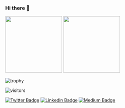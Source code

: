 ### Hi there 👋

 <div>
  <img height="180em" src="https://github-readme-stats.vercel.app/api/top-langs/?username=diegolirio&layout=compact&langs_count=16&theme=dracula"/>
  <img height="180em" src="https://github-readme-stats.vercel.app/api?username=diegolirio&show_icons=true&theme=dracula&include_all_commits=false&count_private=true"/>
</div>

![trophy](https://github-profile-trophy.vercel.app/?username=diegolirio)

![visitors](https://visitor-badge.laobi.icu/badge?page_id=diegolirio.diegolirio)


[![Twitter Badge](https://img.shields.io/badge/-@diegolirio-1ca0f1?style=flat-square&labelColor=1ca0f1&logo=twitter&logoColor=white&link=https://twitter.com/diegolirio)](https://twitter.com/diegolirio) [![Linkedin Badge](https://img.shields.io/badge/-diegolirio-blue?style=flat-square&logo=Linkedin&logoColor=white&link=https://www.linkedin.com/in/diegolirio/)](https://www.linkedin.com/in/diegolirio/) [![Medium Badge](https://img.shields.io/badge/-@diegolirio-03a57a?style=flat-square&labelColor=000000&logo=Medium&link=https://medium.com/@diegolirio)](https://medium.com/@diegolirio)

<!--
**diegolirio/diegolirio** is a ✨ _special_ ✨ repository because its `README.md` (this file) appears on your GitHub profile.

Here are some ideas to get you started:

- 🔭 I’m currently working on ...
- 🌱 I’m currently learning ...
- 👯 I’m looking to collaborate on ...
- 🤔 I’m looking for help with ...
- 💬 Ask me about ...
- 📫 How to reach me: ...
- 😄 Pronouns: ...
- ⚡ Fun fact: ...
-->
